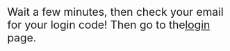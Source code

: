 <html>
<head>
</head>
<style>
p {
  font-color: red;
  font-size: 25px;
  size: 25px;
  }
</style>
<body>
<p>Wait a few minutes, then check your email for your login code! Then go to the<a href = "http://edify.org/login">login</a> page.</p>
</body>
</html>
